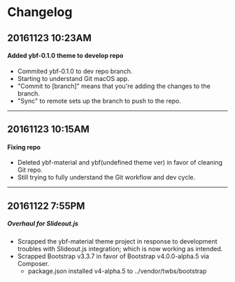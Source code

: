 # Changelog

## 20161123 10:23AM
#### Added ybf-0.1.0 theme to develop repo
- Commited ybf-0.1.0 to dev repo branch.
- Starting to understand Git macOS app.
- "Commit to [branch]" means that you're adding the changes to the branch.
- "Sync" to remote sets up the branch to push to the repo.

---

## 20161123 10:15AM
#### Fixing repo
- Deleted ybf-material and ybf(undefined theme ver) in favor of cleaning Git repo.
- Still trying to fully understand the Git workflow and dev cycle.

---

## 20161122 7:55PM
##### Overhaul for Slideout.js
- Scrapped the ybf-material theme project in response to development troubles with Slideout.js integration; which is now working as intended.
- Scrapped Bootstrap v3.3.7 in favor of Bootstrap v4.0.0-alpha.5 via Composer.
  - package.json installed v4-alpha.5 to ../vendor/twbs/bootstrap


<!-- [Show me the diff](https://github.com/digitalcraftsman/hugo-material-docs/commit/1f8393a8d4ce1b8ee3fc7d87be05895c12810494) -->
